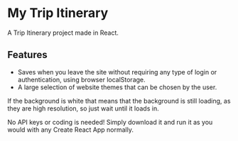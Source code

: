 # My Trip Itinerary
A Trip Itinerary project made in React.

## Features
* Saves when you leave the site without requiring any type of login or authentication, using browser localStorage.
* A large selection of website themes that can be chosen by the user.

If the background is white that means that the background is still loading, as they are high resolution, so just wait until it loads in.

No API keys or coding is needed! Simply download it and run it as you would with any Create React App normally.
